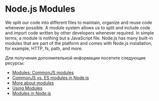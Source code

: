 # Node.js Modules

We split our code into different files to maintain, organize and reuse code whenever possible. A module system allows us to split and include code and import code written by other developers whenever required. In simple terms, a module is nothing but a JavaScript file. Node.js has many built-in modules that are part of the platform and comes with Node.js installation, for example, HTTP, fs, path, and more.

Для получения дополнительной информации посетите следующие ресурсы:

- [Modules: CommonJS modules](https://nodejs.org/api/modules.html#modules-commonjs-modules)
- [CommonJS vs. ES modules in Node.js](https://blog.logrocket.com/commonjs-vs-es-modules-node-js/)
- [More about modules](https://www.geeksforgeeks.org/node-js-modules/)
- [Using Modules](https://www.freecodecamp.org/news/modular-programming-nodejs-npm-modules/)
- [Modules in Node.js](https://www.youtube.com/watch?v=9Amxzvq5LY8&)
